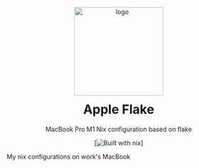 
<p align="center">
    <img src="https://user-images.githubusercontent.com/87579883/211211441-f53d23cc-89ec-4297-be35-e7540b07df42.png" alt="logo" width="200"/>
</p>
<h1 align="center" style="margin-top: 0px;">Apple Flake</h1>
<p align="center" >MacBook Pro M1 Nix configuration based on flake</p>

<div align="center" >

[![Built with nix](https://builtwithnix.org/badge.svg)]

</div>

My nix configurations on work's MacBook
